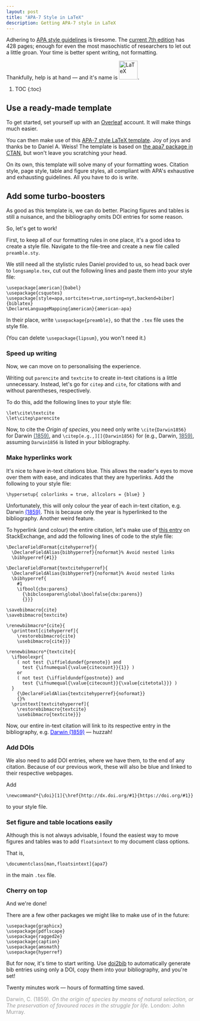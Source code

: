 ```yaml
---
layout: post
title: "APA-7 Style in LaTeX"
description: Getting APA-7 style in LaTeX
---
```


Adhering to [APA style guidelines](https://apastyle.apa.org/) is tiresome.
The [current 7th edition](https://apastyle.apa.org/products/publication-manual-7th-edition-paperback) has 428 pages;
enough for even the most masochistic of researchers to let out a little groan. 
Your time is better spent writing, not formatting.

Thankfully, help is at hand — and it's name is 
<a href="https://www.latex-project.org/"><img width="50" src="../../../../assets/post-data/LaTeX_logo.png" alt="LaTeX"></a>.

1. TOC
{:toc}

## Use a ready-made template

To get started, set yourself up with an [Overleaf](https://www.overleaf.com/) account.
 It will make things much easier.
 
You can then make use of this 
[APA-7 style LaTeX template](https://www.overleaf.com/latex/templates/template-and-sample-for-authoring-apa7-manuscripts/pvhtwcrvcmsp). 
Joy of joys and thanks be to Daniel A. Weiss! 
The template is based on [the apa7 package in CTAN](https://ctan.org/pkg/apa7?lang=en),
 but won't leave you scratching your head.

On its own, this template will solve many of your formatting woes. 
Citation style, page style, table and figure styles, all compliant with APA's exhaustive and exhausting guidelines.
All you have to do is write.

## Add some turbo-boosters

As good as this template is, we can do better. 
Placing figures and tables is still a nuisance, and the bibliography omits DOI entries for some reason.

So, let's get to work!  

First, to keep all of our formatting rules in one place, it's a good idea to create a style file. 
Navigate to the file-tree and create a new file called `preamble.sty`.

We still need all the stylistic rules Daniel provided to us, so
head back over to `longsample.tex`, cut out the following lines and paste them into your style file:
```
\usepackage[american]{babel}
\usepackage{csquotes}
\usepackage[style=apa,sortcites=true,sorting=nyt,backend=biber]{biblatex}
\DeclareLanguageMapping{american}{american-apa}
```

In their place, write `\usepackage{preamble}`, so that the `.tex` file uses the style file.

(You can delete `\usepackage{lipsum}`, you won't need it.)

### Speed up writing

Now, we can move on to personalising the experience.

Writing out `parencite` and `textcite` to create in-text citations is a little unnecessary.
Instead, let's go for `citep` and `cite`, for citations with and without parentheses, respectively.

To do this, add the following lines to your style file:

```
\let\cite\textcite
\let\citep\parencite
```
 
Now, to cite the <span style="font-style:italic;">Origin of species</span>,
 you need only write `\cite{Darwin1856}`
 for Darwin <a href="#reference" style="color:#36454f;">(1859)</a>,
 and `\citep[e.g.,][]{Darwin1856}`
 for (e.g., Darwin, <a href="#reference" style="color:#36454f;">1859)</a>,
 assuming `Darwin1856` is listed in your bibliography. 
 
### Make hyperlinks work

It's nice to have in-text citations blue.
 This allows the reader's eyes to move over them with ease, and indicates that they are hyperlinks.
Add the following to your style file:
```
\hypersetup{ colorlinks = true, allcolors = {blue} }
```

Unfortunately, this will only colour the year of each in-text citation, 
e.g. Darwin <a href="#reference" style="color:blue;">(1859)</a>. 
This is because only the year is hyperlinked to the bibliography. Another weird feature.   

To hyperlink (and colour) the entire citation, let's make use of [this entry](https://tex.stackexchange.com/a/27107) 
on StackExchange, and add the following lines of code to the style file:

```
\DeclareFieldFormat{citehyperref}{
  \DeclareFieldAlias{bibhyperref}{noformat}% Avoid nested links
  \bibhyperref{#1}}

\DeclareFieldFormat{textcitehyperref}{
  \DeclareFieldAlias{bibhyperref}{noformat}% Avoid nested links
  \bibhyperref{
    #1
    \ifbool{cbx:parens}
      {\bibcloseparen\global\boolfalse{cbx:parens}}
      {}}}

\savebibmacro{cite}
\savebibmacro{textcite}

\renewbibmacro*{cite}{
  \printtext[citehyperref]{
    \restorebibmacro{cite}
    \usebibmacro{cite}}}

\renewbibmacro*{textcite}{
  \ifboolexpr{
    ( not test {\iffieldundef{prenote}} and
      test {\ifnumequal{\value{citecount}}{1}} )
    or
    ( not test {\iffieldundef{postnote}} and
      test {\ifnumequal{\value{citecount}}{\value{citetotal}}} )
  }
    {\DeclareFieldAlias{textcitehyperref}{noformat}}
    {}%
  \printtext[textcitehyperref]{
    \restorebibmacro{textcite}
    \usebibmacro{textcite}}}
``` 
 
Now, our entire in-text citation will link to its respective entry in the bibliography, e.g.
<a href="#reference" style="color:blue;">Darwin (1859)</a> — huzzah!  

### Add DOIs

We also need to add DOI entries, where we have them, to the end of any citation.
Because of our previous work, these will also be blue and linked to their respective webpages.

Add 
```
\newcommand*{\doi}[1]{\href{http://dx.doi.org/#1}{https://doi.org/#1}}
 ```
to your style file.

### Set figure and table locations easily

Although this is not always advisable, I found the easiest way to move figures and tables 
was to add `floatsintext` to my document class options. 

That is, 
```
\documentclass[man,floatsintext]{apa7}
``` 
in the main `.tex` file.

### Cherry on top

And we're done! 

There are a few other packages we might like to make use of in the future:

```
\usepackage{graphicx}
\usepackage{pdflscape}
\usepackage{ragged2e}
\usepackage{caption}
\usepackage{amsmath}
\usepackage{hyperref}
```

But for now, it's time to start writing. Use [doi2bib](https://doi2bib.org/)
to automatically generate bib entries using only a DOI, 
copy them into your bibliography, and you're set!

Twenty minutes work — hours of formatting time saved.

<a style="color:#999999;" name="reference">Darwin, C. (1859). <span style="font-style:italic;">On the origin of species by means of natural selection, or The preservation of favoured races in the struggle for life.</span> London: John Murray.</a>
